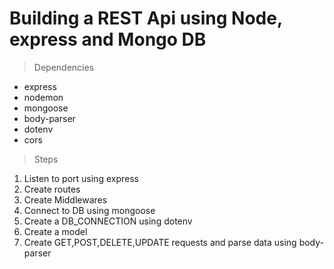 # Building a REST Api using Node, express and Mongo DB

>Dependencies
* express
* nodemon
* mongoose
* body-parser
* dotenv
* cors


>Steps
1. Listen to port using express
2. Create routes
3. Create Middlewares
4. Connect to DB using mongoose
5. Create a DB_CONNECTION using dotenv
5. Create a model
6. Create GET,POST,DELETE,UPDATE requests and parse data using body-parser